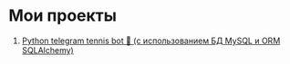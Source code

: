 # Мои проекты
1. [Python telegram tennis bot 🎾 (с использованием БД MySQL и ORM SQLAlchemy)](https://github.com/Blausher/show/tree/main/tg_tennis_project)
